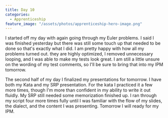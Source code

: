 ```yaml
---
title: Day 10
categories:
  - Apprenticeship
feature_image: "/assets/photos/apprenticeship-hero-image.png"
---
```


I started off my day with again going through my Euler problems. I said I was finished yesterday but there was still
some touch up that needed to be done so that's exactly what I did. I am pretty happy with how all my problems turned
out. they are highly optimized, I removed unnecessary looping, and I was able to make my tests look great. I am still
a little unsure on the wording of my test comments, so I'll be sure to bring that into my IPM tomorrow.

The second half of my day I finalized my presentations for tomorrow. I have both my Kata and my SRP presentation.
For the kata I practiced it a few more times, though I'm more than confident in my ability to write it out
fluidly. My SRP still needed some memorization finished up. I ran through my script four more times fully until I was
familiar with the flow of my slides, the dialect, and the content I was presenting. Tomorrow I will ready for my
IPM.
